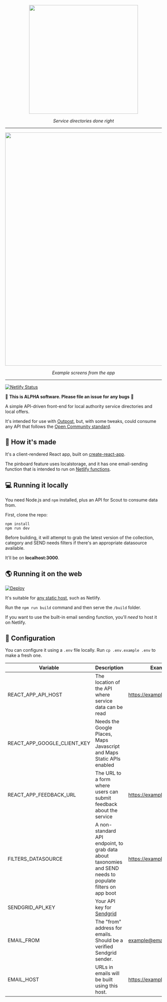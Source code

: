 <p align="center">
    <a href="https://outpost-staging.herokuapp.com/">
        <img src="https://github.com/wearefuturegov/scout-x/blob/master/public/scout.png?raw=true" width="350px" />               
    </a>
</p>
  
<p align="center">
    <em>Service directories done right</em>         
</p>

---

<p align="center">
   <img src="https://github.com/wearefuturegov/scout-x/raw/master/public/demo.jpg?raw=true" width="750px" />     
</p>
<p align="center">
   <em>Example screens from the app</em>         
</p>

---

[![Netlify Status](https://api.netlify.com/api/v1/badges/27801f71-59f2-4186-9587-9a2669e7edb2/deploy-status)](https://app.netlify.com/sites/hungry-wozniak-46471f/deploys)

🚨 **This is ALPHA software. Please file an issue for any bugs** 🚨

A simple API-driven front-end for local authority service directories and local offers.

It's intended for use with [Outpost](https://github.com/wearefuturegov/outpost), but, with some tweaks, could consume any API that follows the [Open Community standard](https://opencommunity.org.uk/).

## 🧱 How it's made

It's a client-rendered React app, built on [create-react-app](https://create-react-app.dev/).

The pinboard feature uses localstorage, and it has one email-sending function that is intended to run on [Netlify functions](https://www.netlify.com/products/functions/).

## 💻 Running it locally

You need Node.js and `npm` installed, plus an API for Scout to consume data from.

First, clone the repo:

```
npm install
npm run dev
```

Before building, it will attempt to grab the latest version of the collection, category and SEND needs filters if there's an appropriate datasource available.

It'll be on **localhost:3000**.

## 🌎 Running it on the web

[![Deploy](https://www.netlify.com/img/deploy/button.svg)](
https://app.netlify.com/start/deploy?repository=https://github.com/wearefuturegov/scout-x)

It's suitable for [any static host](https://facebook.github.io/create-react-app/docs/deployment), such as Netlify.

Run the `npm run build` command and then serve the `/build` folder.

If you want to use the built-in email sending function, you'll _need_ to host it on Netlify.

## 🧬 Configuration

You can configure it using a `.env` file locally. Run `cp .env.example .env` to make a fresh one.

| Variable                    | Description                                                                                               | Example                    | Required?                    |
|-----------------------------|-----------------------------------------------------------------------------------------------------------|----------------------------|------------------------------|
| REACT_APP_API_HOST          | The location of the API where service data can be read                                                    | https://example.com/api/v1 | Yes                          |
| REACT_APP_GOOGLE_CLIENT_KEY | Needs the Google Places, Maps Javascript and Maps Static APIs enabled                                     |                            | Yes, for map features        |
| REACT_APP_FEEDBACK_URL      | The URL to a form where users can submit feedback about the service                                       | https://example.com        | Yes, for feedback form links |
| FILTERS_DATASOURCE          | A non-standard API endpoint, to grab data about taxonomies and SEND needs to populate filters on app boot | https://example.com/api/v1 | No                           |
| SENDGRID_API_KEY            | Your API key for [Sendgrid](https://sendgrid.com/docs/ui/account-and-settings/api-keys/)                  |                            | Yes, for email features      |
| EMAIL_FROM                  | The "from" address for emails. Should be a verified Sendgrid sender.                                      | example@email.com          | Yes, for email features      |
| EMAIL_HOST                  | URLs in emails will be built using this host.                                                             | https://example.com        | Yes, for email features      |